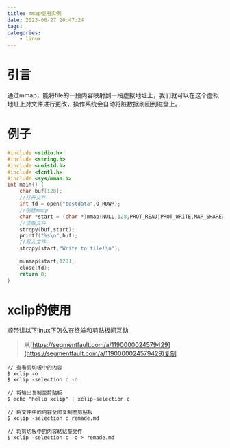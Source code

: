 ```yaml
---
title: mmap使用实例
date: 2023-06-27 20:47:24
tags:
categories:
    - linux
---
```


# 引言

通过mmap，能将file的一段内容映射到一段虚拟地址上，我们就可以在这个虚拟地址上对文件进行更改，操作系统会自动将脏数据刷回到磁盘上。



<!--more-->

# 例子

```c
#include <stdio.h>
#include <string.h>
#include <unistd.h>
#include <fcntl.h>
#include <sys/mman.h>
int main() {
	char buf[128];
	//打开文件
	int fd = open("testdata",O_RDWR);
	//创建mmap
	char *start = (char *)mmap(NULL,128,PROT_READ|PROT_WRITE,MAP_SHARED,fd,0);
	//读取文件	
	strcpy(buf,start);
	printf("%s\n",buf);
	//写入文件
	strcpy(start,"Write to file!\n");
 
	munmap(start,128);
	close(fd);
	return 0;
}

```



# xclip的使用

顺带讲以下linux下怎么在终端和剪贴板间互动

> 从[https://segmentfault.com/a/1190000024579429](https://segmentfault.com/a/1190000024579429)复制

```shell
// 查看剪切板中的内容
$ xclip -o
$ xclip -selection c -o

// 将输出复制至剪贴板
$ echo "hello xclip" | xclip-selection c

// 将文件中的内容全部复制至剪贴板
$ xclip -selection c remade.md

// 将剪切板中的内容粘贴至文件
$ xclip -selection c -o > remade.md
```

